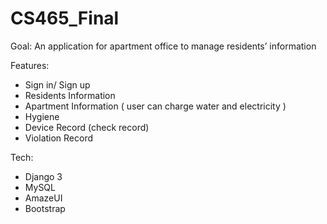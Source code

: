 # CS465_Final

Goal: An application for apartment office to manage residents’ information

Features: 
 - Sign in/ Sign up
 - Residents Information
 - Apartment Information ( user can charge water and electricity )
 - Hygiene
 - Device Record (check record)
 - Violation Record
 
 Tech:
  - Django 3
  - MySQL
  - AmazeUI
  - Bootstrap

